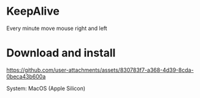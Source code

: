 # KeepAlive
Every minute move mouse right and left

# Download and install



https://github.com/user-attachments/assets/830783f7-a368-4d39-8cda-0beca43b600a



System: MacOS (Apple Silicon)

